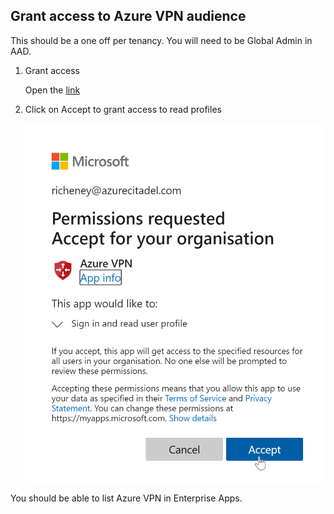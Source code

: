 ## Grant access to Azure VPN audience

This should be a one off per tenancy. You will need to be Global Admin in AAD.

1. Grant access

    Open the [link](https://login.microsoftonline.com/common/oauth2/authorize?client_id=41b23e61-6c1e-4545-b367-cd054e0ed4b4&response_type=code&redirect_uri=https://portal.azure.com&nonce=1234&prompt=admin_consent
)

1. Click on Accept to grant access to read profiles

    ![Grant Access](images/GrantAccessToAzureVPN.png)

You should be able to list Azure VPN in Enterprise Apps.
